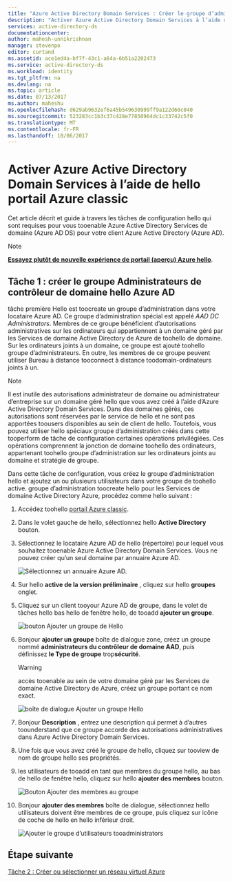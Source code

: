 ```yaml
---
title: "Azure Active Directory Domain Services : Créer le groupe d’administrateurs hello Azure AD DC | Documents Microsoft"
description: "Activer Azure Active Directory Domain Services à l’aide de hello portail Azure classic"
services: active-directory-ds
documentationcenter: 
author: mahesh-unnikrishnan
manager: stevenpo
editor: curtand
ms.assetid: ace1ed4a-bf7f-43c1-a64a-6b51a2202473
ms.service: active-directory-ds
ms.workload: identity
ms.tgt_pltfrm: na
ms.devlang: na
ms.topic: article
ms.date: 07/13/2017
ms.author: maheshu
ms.openlocfilehash: d629ab9632ef6a45b549630999ff9a122d60c040
ms.sourcegitcommit: 523283cc1b3c37c428e77850964dc1c33742c5f0
ms.translationtype: MT
ms.contentlocale: fr-FR
ms.lasthandoff: 10/06/2017
---
```

# <a name="enable-azure-active-directory-domain-services-using-hello-azure-classic-portal"></a>Activer Azure Active Directory Domain Services à l’aide de hello portail Azure classic
Cet article décrit et guide à travers les tâches de configuration hello qui sont requises pour vous tooenable Azure Active Directory Services de domaine (Azure AD DS) pour votre client Azure Active Directory (Azure AD).

> [!NOTE]
> [**Essayez plutôt de nouvelle expérience de portail (aperçu) Azure hello**](active-directory-ds-getting-started.md). 
>

## <a name="task-1-create-hello-azure-ad-dc-administrators-group"></a>Tâche 1 : créer le groupe Administrateurs de contrôleur de domaine hello Azure AD
tâche première Hello est toocreate un groupe d’administration dans votre locataire Azure AD. Ce groupe d’administration spécial est appelé *AAD DC Administrators*. Membres de ce groupe bénéficient d’autorisations administratives sur les ordinateurs qui appartiennent à un domaine géré par les Services de domaine Active Directory de Azure de toohello de domaine. Sur les ordinateurs joints à un domaine, ce groupe est ajouté toohello groupe d’administrateurs. En outre, les membres de ce groupe peuvent utiliser Bureau à distance tooconnect à distance toodomain-ordinateurs joints à un.  

> [!NOTE]
> Il est inutile des autorisations administrateur de domaine ou administrateur d’entreprise sur un domaine géré hello que vous avez créé à l’aide d’Azure Active Directory Domain Services. Dans des domaines gérés, ces autorisations sont réservées par le service de hello et ne sont pas apportées toousers disponibles au sein de client de hello. Toutefois, vous pouvez utiliser hello spéciaux groupe d’administration créés dans cette tooperform de tâche de configuration certaines opérations privilégiées. Ces opérations comprennent la jonction de domaine toohello des ordinateurs, appartenant toohello groupe d’administration sur les ordinateurs joints au domaine et stratégie de groupe.
>

Dans cette tâche de configuration, vous créez le groupe d’administration hello et ajoutez un ou plusieurs utilisateurs dans votre groupe de toohello active. groupe d’administration toocreate hello pour les Services de domaine Active Directory Azure, procédez comme hello suivant :

1. Accédez toohello [portail Azure classic](https://manage.windowsazure.com).
2. Dans le volet gauche de hello, sélectionnez hello **Active Directory** bouton.
3. Sélectionnez le locataire Azure AD de hello (répertoire) pour lequel vous souhaitez tooenable Azure Active Directory Domain Services. Vous ne pouvez créer qu’un seul domaine par annuaire Azure AD.

    ![Sélectionnez un annuaire Azure AD.](./media/active-directory-domain-services-getting-started/select-aad-directory.png)
4. Sur hello **active de la version préliminaire** , cliquez sur hello **groupes** onglet.
5. Cliquez sur un client tooyour Azure AD de groupe, dans le volet de tâches hello bas hello de fenêtre hello, de tooadd **ajouter un groupe**.

    ![bouton Ajouter un groupe de Hello](./media/active-directory-domain-services-getting-started/add-group-button.png)
6. Bonjour **ajouter un groupe** boîte de dialogue zone, créez un groupe nommé **administrateurs du contrôleur de domaine AAD**, puis définissez **le Type de groupe** trop**sécurité**.

   > [!WARNING]
   > accès tooenable au sein de votre domaine géré par les Services de domaine Active Directory de Azure, créez un groupe portant ce nom exact.
   >
   >

    ![boîte de dialogue Ajouter un groupe Hello](./media/active-directory-domain-services-getting-started/create-admin-group.png)
7. Bonjour **Description** , entrez une description qui permet à d’autres toounderstand que ce groupe accorde des autorisations administratives dans Azure Active Directory Domain Services.
8. Une fois que vous avez créé le groupe de hello, cliquez sur tooview de nom de groupe hello ses propriétés.
9. les utilisateurs de tooadd en tant que membres du groupe hello, au bas de hello de fenêtre hello, cliquez sur hello **ajouter des membres** bouton.

    ![Bouton Ajouter des membres au groupe](./media/active-directory-domain-services-getting-started/add-group-members-button.png)
10. Bonjour **ajouter des membres** boîte de dialogue, sélectionnez hello utilisateurs doivent être membres de ce groupe, puis cliquez sur icône de coche de hello en hello inférieur droit.

    ![Ajouter le groupe d’utilisateurs tooadministrators](./media/active-directory-domain-services-getting-started/add-group-members.png)


## <a name="next-step"></a>Étape suivante
[Tâche 2 : Créer ou sélectionner un réseau virtuel Azure](active-directory-ds-getting-started-vnet.md)
